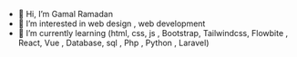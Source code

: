 - 👋 Hi, I’m Gamal Ramadan
- 👀 I’m interested in web design , web development  
- 🌱 I’m currently learning (html, css, js , Bootstrap, Tailwindcss, Flowbite , React, Vue , Database, sql , Php , Python , Laravel)



<!---
GamalRamadan1/GamalRamadan1 is a ✨ special ✨ repository because its `README.md` (this file) appears on your GitHub profile.
You can click the Preview link to take a look at your changes.
--->
